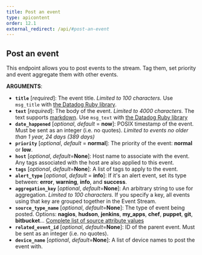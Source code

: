 ```yaml
---
title: Post an event
type: apicontent
order: 12.1
external_redirect: /api/#post-an-event
---
```


## Post an event
This endpoint allows you to post events to the stream. Tag them, set priority and event aggregate them with other events.

**ARGUMENTS**:

* **`title`** [*required*]:
    The event title. *Limited to 100 characters.*
    Use `msg_title` with [the Datadog Ruby library][1].
* **`text`** [*required*]:
    The body of the event. *Limited to 4000 characters.*
    The text supports [markdown][2].
    Use `msg_text` with [the Datadog Ruby library][1]
* **`date_happened`** [*optional*, *default* = **now**]:
    POSIX timestamp of the event. Must be sent as an integer (i.e. no quotes). *Limited to events no older than 1 year, 24 days (389 days)*
* **`priority`** [*optional*, *default* = **normal**]:
    The priority of the event: **normal** or **low**.
* **`host`** [*optional*, *default*=**None**]:
    Host name to associate with the event. Any tags associated with the host are also applied to this event.
* **`tags`** [*optional*, *default*=**None**]:
    A list of tags to apply to the event.
* **`alert_type`** [*optional*, *default* = **info**]:
    If it's an alert event, set its type between: **error**, **warning**, **info**, and **success**.
* **`aggregation_key`** [*optional*, *default*=**None**]:
    An arbitrary string to use for aggregation. *Limited to 100 characters.*
    If you specify a key, all events using that key are grouped together in the Event Stream.
* **`source_type_name`** [*optional*, *default*=**None**]:
    The type of event being posted.
    Options: **nagios**, **hudson**, **jenkins**, **my_apps**, **chef**, **puppet**, **git**, **bitbucket**...
    [Complete list of source attribute values][3]
* **`related_event_id`** [*optional*, *default*=**None**]:
    ID of the parent event. Must be sent as an integer (i.e. no quotes).
* **`device_name`** [*optional*, *default*=**None**]:
    A list of device names to post the event with.

[1]: https://github.com/DataDog/dogapi-rb
[2]: /graphing/event_stream/#markdown-events
[3]: /integrations/faq/list-of-api-source-attribute-value
